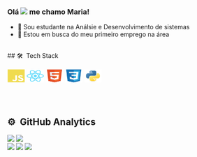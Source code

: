 ### Olá <img src="https://raw.githubusercontent.com/kaueMarques/kaueMarques/master/hi.gif" height="30px"> me chamo Maria!

- 🔭 Sou estudante na Análsie e Desenvolvimento de sistemas 
- 🌱 Estou em busca do meu primeiro emprego na área

<br>
## 🛠 &nbsp;Tech Stack
<div style="display: inline_block"><br>
  <img align="center" alt="Rafa-Js" height="30" width="40" src="https://raw.githubusercontent.com/devicons/devicon/master/icons/javascript/javascript-plain.svg">
  <img align="center" alt="Rafa-React" height="30" width="40" src="https://raw.githubusercontent.com/devicons/devicon/master/icons/react/react-original.svg">
  <img align="center" alt="Rafa-HTML" height="30" width="40" src="https://raw.githubusercontent.com/devicons/devicon/master/icons/html5/html5-original.svg">
  <img align="center" alt="Rafa-CSS" height="30" width="40" src="https://raw.githubusercontent.com/devicons/devicon/master/icons/css3/css3-original.svg">
  <img align="center" alt="Rafa-Python" height="30" width="40" src="https://raw.githubusercontent.com/devicons/devicon/master/icons/python/python-original.svg">
</div>

<br><br>
## ⚙️ &nbsp;GitHub Analytics
 
  <img width="400em" src="https://github-readme-stats.vercel.app/api?username=MariaIronheart&show_icons=true&theme=jolly"/>
  <img width="400em" src="https://github-readme-stats.vercel.app/api/top-langs/?username=MariaIronheart&layout=compact&theme=jolly"/>
  <!--![Top Langs](https://github-readme-stats.vercel.app/api/top-langs/?username=MariaIronheart&layout=compact&theme=jolly)
 ![Maria GitHub stats](https://github-readme-stats.vercel.app/api?username=MariaIronheart&show_icons=true&theme=jolly)<br> -->
 
<div> 
 <a href="https://discord.com/channels/@me" target="_blank"><img src="https://img.shields.io/badge/Discord-7289DA?style=for-the-badge&logo=discord&logoColor=white" target="_blank"></a> 
  <a href = "mailto:vic_a4@hotmail.com"><img src="https://img.shields.io/badge/-Gmail-%23333?style=for-the-badge&logo=gmail&logoColor=white" target="_blank"></a>
  <a href="https://www.linkedin.com/in/maria-victória-santos-a45072176/" target="_blank"><img src="https://img.shields.io/badge/-LinkedIn-%230077B5?style=for-the-badge&logo=linkedin&logoColor=white" target="_blank"></a> 
  
</div>

